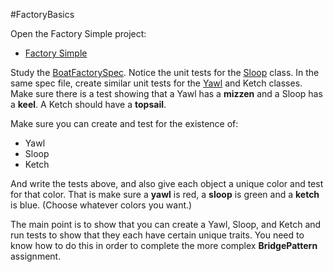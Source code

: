 #FactoryBasics

Open the Factory Simple project:

- [Factory Simple](https://github.com/charliecalvert/JsObjects/tree/master/JavaScript/Design/FactorySimple01)

Study the [BoatFactorySpec][OsmaniSpec]. Notice the unit tests for the [Sloop][OsmaniSloop] class. In the same spec file, create similar unit tests for the [Yawl][OsmaniYawl] and Ketch classes. Make sure there is a test showing that a Yawl has a **mizzen** and a Sloop has a **keel**. A Ketch should have a **topsail**.

Make sure you can create and test for the existence of:

- Yawl
- Sloop
- Ketch

And write the tests above, and also give each object a unique color and test for that color. That is make sure a **yawl** is red, a **sloop** is green and a **ketch** is blue. (Choose whatever colors you want.)

The main point is to show that you can create a Yawl, Sloop, and Ketch and run tests to show that they each have certain unique traits. You need to know how to do this in order to complete the more complex **BridgePattern** assignment.

[OsmaniSpec]: https://github.com/charliecalvert/JsObjects/blob/master/JavaScript/Design/FactorySimple01/Tests/BoatFactorySpec.js
[OsmaniSloop]: https://github.com/charliecalvert/JsObjects/blob/master/JavaScript/Design/FactorySimple01/Factory/Sloop.js
[OsmaniYawl]: https://github.com/charliecalvert/JsObjects/blob/master/JavaScript/Design/FactorySimple01/Factories/Yawl.js


